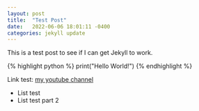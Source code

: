 ```yaml
---
layout: post
title:  "Test Post"
date:   2022-06-06 18:01:11 -0400
categories: jekyll update
---
```

This is a test post to see if I can get Jekyll to work.

{% highlight python %}
print("Hello World!")
{% endhighlight %}

Link test: [my youtube channel][YouTube]

* List test
* List test part 2

[YouTube]: https://www.youtube.com/channel/UCVtr4ZlR86hm8fLRTYT2gxw
